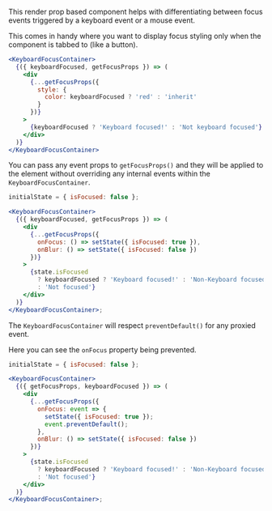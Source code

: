 This render prop based component helps with differentiating
between focus events triggered by a keyboard event or a mouse event.

This comes in handy where you want to display focus styling only
when the component is tabbed to (like a button).

```jsx
<KeyboardFocusContainer>
  {({ keyboardFocused, getFocusProps }) => (
    <div
      {...getFocusProps({
        style: {
          color: keyboardFocused ? 'red' : 'inherit'
        }
      })}
    >
      {keyboardFocused ? 'Keyboard focused!' : 'Not keyboard focused'}
    </div>
  )}
</KeyboardFocusContainer>
```

You can pass any event props to `getFocusProps()` and they will be applied
to the element without overriding any internal events within
the `KeyboardFocusContainer`.

```jsx
initialState = { isFocused: false };

<KeyboardFocusContainer>
  {({ keyboardFocused, getFocusProps }) => (
    <div
      {...getFocusProps({
        onFocus: () => setState({ isFocused: true }),
        onBlur: () => setState({ isFocused: false })
      })}
    >
      {state.isFocused
        ? keyboardFocused ? 'Keyboard focused!' : 'Non-Keyboard focused!'
        : 'Not focused'}
    </div>
  )}
</KeyboardFocusContainer>;
```

The `KeyboardFocusContainer` will respect `preventDefault()` for any proxied event.

Here you can see the `onFocus` property being prevented.

```jsx
initialState = { isFocused: false };

<KeyboardFocusContainer>
  {({ getFocusProps, keyboardFocused }) => (
    <div
      {...getFocusProps({
        onFocus: event => {
          setState({ isFocused: true });
          event.preventDefault();
        },
        onBlur: () => setState({ isFocused: false })
      })}
    >
      {state.isFocused
        ? keyboardFocused ? 'Keyboard focused!' : 'Non-Keyboard focused!'
        : 'Not focused'}
    </div>
  )}
</KeyboardFocusContainer>;
```
